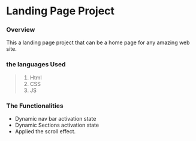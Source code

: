 # Landing Page Project

### Overview 
This a landing page project that can be a home page for any amazing web site.

 ### the languages Used

> 1. Html
> 2. CSS
> 3. JS

### The Functionalities
- Dynamic nav bar activation state
- Dynamic Sections activation state
- Applied the scroll effect.
